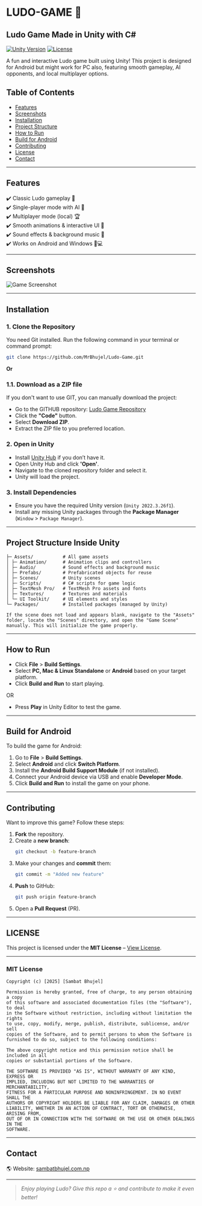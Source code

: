 # **LUDO-GAME** 🎲  
## **Ludo Game Made in Unity with C#**
[![Unity Version](https://img.shields.io/badge/Unity-2022.3.26f1-blue.svg)](https://unity.com/)
[![License](https://img.shields.io/badge/License-MIT-green.svg)](#license)


A fun and interactive Ludo game built using Unity! This project is designed for Android but might work for PC also, featuring smooth gameplay, AI opponents, and local multiplayer options. 

## **Table of Contents**  
- [Features](#features)  
- [Screenshots](#screenshots)  
- [Installation](#installation)
- [Project Structure](#project-structure-inside-unity)
- [How to Run](#how-to-run)  
- [Build for Android](#build-for-android)  
- [Contributing](#contributing)  
- [License](#license)  
- [Contact](#contact)  

---

## **Features**
✔️ Classic Ludo gameplay 🎲  
✔️ Single-player mode with AI 🤖  
✔️ Multiplayer mode (local) 🏆  
✔️ Smooth animations & interactive UI 🎨  
✔️ Sound effects & background music 🎵  
✔️ Works on Android and Windows 📱💻  

---

## **Screenshots**
 
![Game Screenshot](https://github.com/user-attachments/assets/ae166b08-4dbc-4dae-b969-ffa973b07194)

---

## **Installation**

### **1. Clone the Repository**  
You need Git installed. Run the following command in your terminal or command prompt:  

```sh
git clone https://github.com/MrBhujel/Ludo-Game.git
```

**Or**

### **1.1. Download as a ZIP file**
If you don't want to use GIT, you can manually download the project:
- Go to the GITHUB repository: [Ludo Game Repository](https://github.com/MrBhujel/Ludo-Game)
- Click the **"Code"** button.
- Select **Download ZIP**.
- Extract the ZIP file to you preferred location.

### **2. Open in Unity**  
- Install [Unity Hub](https://unity.com/download) if you don’t have it.  
- Open Unity Hub and click **'Open'**.  
- Navigate to the cloned repository folder and select it.  
- Unity will load the project.  

### **3. Install Dependencies**  
- Ensure you have the required Unity version (`Unity 2022.3.26f1`).  
- Install any missing Unity packages through the **Package Manager** (`Window` > `Package Manager`).  

---

## **Project Structure Inside Unity**
```
├─ Assets/           # All game assets
│ ├─ Animation/      # Animation clips and controllers
│ ├─ Audio/          # Sound effects and background music
│ ├─ Prefabs/        # Prefabricated objects for reuse
│ ├─ Scenes/         # Unity scenes
│ ├─ Scripts/        # C# scripts for game logic
│ ├─ TextMesh Pro/   # TextMesh Pro assets and fonts
│ ├─ Textures/       # Textures and materials
│ └─ UI Toolkit/     # UI elements and styles
└─ Packages/         # Installed packages (managed by Unity)
```

`If the scene does not load and appears blank, navigate to the "Assets" folder, locate the "Scenes" directory, and open the "Game Scene" manually. This will initialize the game properly.`

---

## **How to Run**
- Click **File** > **Build Settings**.  
- Select **PC, Mac & Linux Standalone** or **Android** based on your target platform.  
- Click **Build and Run** to start playing.  

OR  

- Press **Play** in Unity Editor to test the game.  

---

## **Build for Android**
To build the game for Android:  
1. Go to **File** > **Build Settings**.  
2. Select **Android** and click **Switch Platform**.  
3. Install the **Android Build Support Module** (if not installed).  
4. Connect your Android device via USB and enable **Developer Mode**.  
5. Click **Build and Run** to install the game on your phone.  

---

## **Contributing**
Want to improve this game? Follow these steps:  
1. **Fork** the repository.  
2. Create a **new branch**:  
   ```sh
   git checkout -b feature-branch
   ```  
3. Make your changes and **commit** them:  
   ```sh
   git commit -m "Added new feature"
   ```  
4. **Push** to GitHub:  
   ```sh
   git push origin feature-branch
   ```  
5. Open a **Pull Request** (PR).  

---

## **LICENSE**
This project is licensed under the **MIT License** – [View License](#mit-license).  

---

### MIT License

```
Copyright (c) [2025] [Sambat Bhujel]

Permission is hereby granted, free of charge, to any person obtaining a copy
of this software and associated documentation files (the "Software"), to deal
in the Software without restriction, including without limitation the rights
to use, copy, modify, merge, publish, distribute, sublicense, and/or sell
copies of the Software, and to permit persons to whom the Software is
furnished to do so, subject to the following conditions:

The above copyright notice and this permission notice shall be included in all
copies or substantial portions of the Software.

THE SOFTWARE IS PROVIDED "AS IS", WITHOUT WARRANTY OF ANY KIND, EXPRESS OR
IMPLIED, INCLUDING BUT NOT LIMITED TO THE WARRANTIES OF MERCHANTABILITY,
FITNESS FOR A PARTICULAR PURPOSE AND NONINFRINGEMENT. IN NO EVENT SHALL THE
AUTHORS OR COPYRIGHT HOLDERS BE LIABLE FOR ANY CLAIM, DAMAGES OR OTHER
LIABILITY, WHETHER IN AN ACTION OF CONTRACT, TORT OR OTHERWISE, ARISING FROM,
OUT OF OR IN CONNECTION WITH THE SOFTWARE OR THE USE OR OTHER DEALINGS IN THE
SOFTWARE.
```
---

## **Contact**
🌎 Website: [sambatbhujel.com.np](https://www.sambatbhujel.com.np)  

---

> *Enjoy playing Ludo? Give this repo a ⭐ and contribute to make it even better!*
